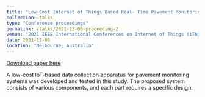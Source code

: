 ```yaml
---
title: "Low-Cost Internet of Things Based Real- Time Pavement Monitoring System"
collection: talks
type: "Conference proceedings"
permalink: /talks/2021-12-06-proceeding-2
venue: "2021 IEEE International Conferences on Internet of Things (iThings) "
date: 2021-12-06
location: "Melbourne, Australia"
---
```


[Download paper here](https://ieeexplore.ieee.org/abstract/document/9694224)

A low-cost IoT-based data collection apparatus for pavement monitoring systems was developed and tested in this study. The proposed system consists of various components, and each part requires a specific design. 
